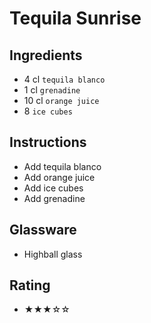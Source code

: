 # Tequila Sunrise

## Ingredients
- 4 cl `tequila blanco`
- 1 cl `grenadine`
- 10 cl `orange juice`
- 8 `ice cubes`

## Instructions
- Add tequila blanco
- Add orange juice
- Add ice cubes
- Add grenadine

## Glassware
- Highball glass

## Rating
- ★★★☆☆